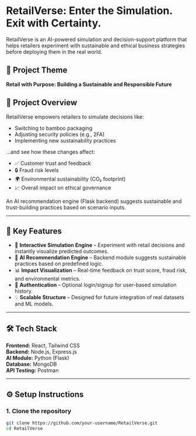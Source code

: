 # RetailVerse: Enter the Simulation. Exit with Certainty.

RetailVerse is an AI-powered simulation and decision-support platform that helps retailers experiment with sustainable and ethical business strategies before deploying them in the real world.

## 🌱 Project Theme
**Retail with Purpose: Building a Sustainable and Responsible Future**

## 🚀 Project Overview

RetailVerse empowers retailers to simulate decisions like:
- Switching to bamboo packaging
- Adjusting security policies (e.g., 2FA)
- Implementing new sustainability practices

...and see how these changes affect:
- ✅ Customer trust and feedback
- 🔒 Fraud risk levels
- 🌍 Environmental sustainability (CO₂ footprint)
- 📈 Overall impact on ethical governance

An AI recommendation engine (Flask backend) suggests sustainable and trust-building practices based on scenario inputs.

---

## 🧠 Key Features

- 🧪 **Interactive Simulation Engine** – Experiment with retail decisions and instantly visualize predicted outcomes.
- 🤖 **AI Recommendation Engine** – Backend module suggests sustainable practices based on predefined logic.
- 📊 **Impact Visualization** – Real-time feedback on trust score, fraud risk, and environmental metrics.
- 🔐 **Authentication** – Optional login/signup for user-based simulation history.
- 💡 **Scalable Structure** – Designed for future integration of real datasets and ML models.

---

## 🛠️ Tech Stack

**Frontend:** React, Tailwind CSS  
**Backend:** Node.js, Express.js  
**AI Module:** Python (Flask)  
**Database:** MongoDB  
**API Testing:** Postman

---


## ⚙️ Setup Instructions

### 1. Clone the repository
```bash
git clone https://github.com/your-username/RetailVerse.git
cd RetailVerse

